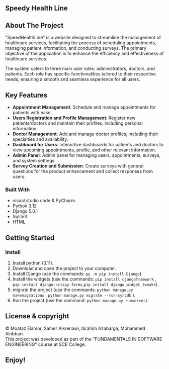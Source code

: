 ## Speedy Health Line

<!-- ABOUT THE PROJECT -->
## About The Project
<p> "SpeedHealthLine" is a website designed to streamline the management of healthcare services, facilitating the process of scheduling appointments, managing patient information, and conducting surveys. The primary objective of the application is to enhance the efficiency and effectiveness of healthcare services.
  
The system caters to three main user roles: administrators, doctors, and patients. Each role has specific functionalities tailored to their respective needs, ensuring a smooth and seamless experience for all users.
</br>

## Key Features

- **Appointment Management**: Schedule and manage appointments for patients with ease.
- **Users Registration and Profile Management**: Register new patients/doctors and maintain their profiles, including personal information.
- **Doctor Management**: Add and manage doctor profiles, including their specialties and availability.
- **Dashboard for Users**: Interactive dashboards for patients and doctors to view upcoming appointments, profile, and other relevant information.
- **Admin Panel**: Admin panel for managing users, appointments, surveys, and system settings.
- **Survey Creation and Submission**: Create surveys with general questions for the product enhancement and collect responses from users.

### Built With
- visual studio code & PyCharm.
- Python 3.12
- Django 5.0.1
- Sqlite3
- HTML

## Getting Started

### Install

1. Install python (3.11).
2. Download and open the project to your computer.
3. Install Django (use the commands: ```py -m pip install Django```)
4. Install the widgets (use the commands: ```pip install djangoframwork``` , ```pip install django-crispy-forms```,```pip install django_widget_tweaks```).
5. migrate the project (use the commands: ```python manage.py makemigrations``` , ```python manage.py migrate --run-syncdb``` ).
6. Run the project (use the command: ```python manage.py runserver```).



## License & copyright

© Moataz Elamor, Samer Alkrenawi, Ibrahim Azabarga, Mohammed Alnbbari.<br>
This project was developed as part of the "FUNDAMENTALS IN SOFTWARE ENGINEERING" course at SCE College.

## Enjoy!

